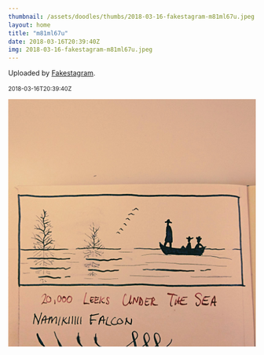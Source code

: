 ```yaml
---
thumbnail: /assets/doodles/thumbs/2018-03-16-fakestagram-m81ml67u.jpeg
layout: home
title: "m81ml67u"
date: 2018-03-16T20:39:40Z
img: 2018-03-16-fakestagram-m81ml67u.jpeg
---
```


Uploaded by [Fakestagram](https://github.com/opyate/fakestagram).

<small>2018-03-16T20:39:40Z</small>

![Uploaded by Fakestagram](2018-03-16-fakestagram-m81ml67u.jpeg)
